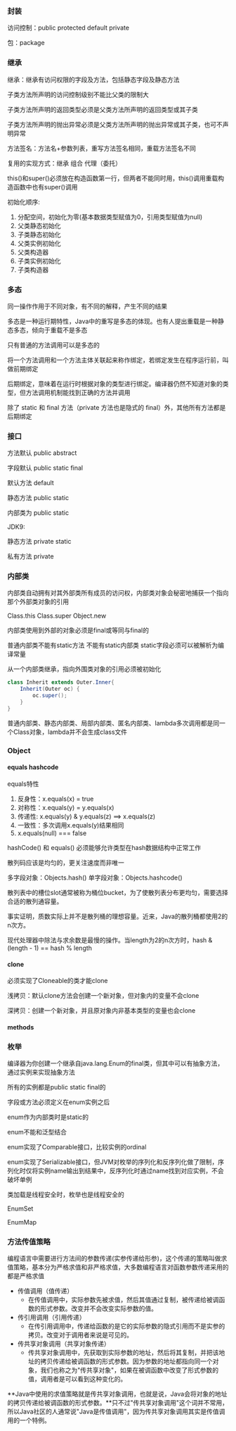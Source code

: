 ### 封装

访问控制：public  protected  default  private

包：package

### 继承

继承：继承有访问权限的字段及方法，包括静态字段及静态方法

子类方法所声明的访问控制级别不能比父类的限制大

子类方法所声明的返回类型必须是父类方法所声明的返回类型或其子类

子类方法所声明的抛出异常必须是父类方法所声明的抛出异常或其子类，也可不声明异常

方法签名：方法名+参数列表，重写方法签名相同，重载方法签名不同

复用的实现方式：继承    组合   代理（委托）

this()和super()必须放在构造函数第一行，但两者不能同时用，this()调用重载构造函数中也有super()调用

初始化顺序:

1. 分配空间，初始化为零(基本数据类型赋值为0，引用类型赋值为null)
2. 父类静态初始化
3. 子类静态初始化
4. 父类实例初始化
5. 父类构造器
6. 子类实例初始化
7. 子类构造器

### 多态

同一操作作用于不同对象，有不同的解释，产生不同的结果

多态是一种运行期特性，Java中的重写是多态的体现。也有人提出重载是一种静态多态，倾向于重载不是多态

只有普通的方法调用可以是多态的

将一个方法调用和一个方法主体关联起来称作绑定，若绑定发生在程序运行前，叫做前期绑定

后期绑定，意味着在运行时根据对象的类型进行绑定。编译器仍然不知道对象的类型，但方法调用机制能找到正确的方法并调用

除了 static 和 final 方法（private 方法也是隐式的 final）外，其他所有方法都是后期绑定

### 接口

方法默认 public abstract

字段默认 public static final

默认方法 default

静态方法 public static

内部类为 public static

JDK9:

静态方法 private static

私有方法 private

### 内部类

内部类自动拥有对其外部类所有成员的访问权，内部类对象会秘密地捕获一个指向那个外部类对象的引用

Class.this   Class.super  Object.new

内部类使用到外部的对象必须是final或等同与final的

普通内部类不能有static方法  不能有static内部类  static字段必须可以被解析为编译常量  

从一个内部类继承，指向外围类对象的引用必须被初始化  

```java
class Inherit extends Outer.Inner{
    Inherit(Outer oc) {
        oc.super();
    }
}
```

普通内部类、静态内部类、局部内部类、匿名内部类、lambda多次调用都是同一个Class对象，lambda并不会生成class文件

### Object

#### equals  hashcode

equals特性

1. 反身性：x.equals(x) = true 
2. 对称性：x.equals(y) = y.equals(x)
3. 传递性:   x.equals(y) & y.equals(z) ==> x.equals(z)
4. 一致性：多次调用x.equals(y)结果相同
5. x.equals(null) === false

hashCode() 和 equals() 必须能够允许类型在hash数据结构中正常工作

散列码应该是均匀的，更关注速度而非唯一

多字段对象：Objects.hash()      单字段对象：Objects.hashcode()

散列表中的槽位slot通常被称为桶位bucket，为了使散列表分布更均匀，需要选择合适的散列通容量。

事实证明，质数实际上并不是散列桶的理想容量。近来，Java的散列桶都使用2的n次方。

现代处理器中除法与求余数是最慢的操作。当length为2的n次方时，hash & (length - 1) == hash % length 

#### clone

必须实现了Cloneable的类才能clone

浅拷贝：默认clone方法会创建一个新对象，但对象内的变量不会clone

深拷贝：创建一个新对象，并且原对象内非基本类型的变量也会clone

#### methods

### 枚举

编译器为你创建一个继承自java.lang.Enum的final类，但其中可以有抽象方法，通过实例来实现抽象方法

所有的实例都是public static final的

字段或方法必须定义在enum实例之后

enum作为内部类时是static的

enum不能和泛型结合

enum实现了Comparable接口，比较实例的ordinal

enum实现了Serializable接口，但JVM对枚举的序列化和反序列化做了限制，序列化时仅将实例name输出到结果中，反序列化时通过name找到对应实例，不会破坏单例

类加载是线程安全时，枚举也是线程安全的

EnumSet

EnumMap

### 方法传值策略

编程语言中需要进行方法间的参数传递(实参传递给形参)，这个传递的策略叫做求值策略，基本分为严格求值和非严格求值，大多数编程语言对函数参数传递采用的都是严格求值

- 传值调用（值传递）
    - 在传值调用中，实际参数先被求值，然后其值通过复制，被传递给被调函数的形式参数。改变并不会改变实际参数的值。
- 传引用调用（引用传递）
    - 在传引用调用中，传递给函数的是它的实际参数的隐式引用而不是实参的拷贝。改变对于调用者来说是可见的。
- 传共享对象调用（共享对象传递）
    - 传共享对象调用中，先获取到实际参数的地址，然后将其复制，并把该地址的拷贝传递给被调函数的形式参数。因为参数的地址都指向同一个对象，我们也称之为"传共享对象"，如果在被调函数中改变了形式参数的值，调用者是可以看到这种变化的。

**Java中使用的求值策略就是传共享对象调用，也就是说，Java会将对象的地址的拷贝传递给被调函数的形式参数。**只不过"传共享对象调用"这个词并不常用，所以Java社区的人通常说"Java是传值调用"，因为传共享对象调用其实是传值调用的一个特例。


